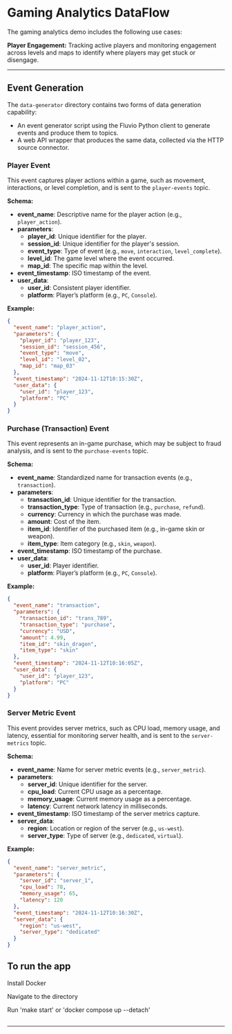 # Gaming Analytics DataFlow

The gaming analytics demo includes the following use cases:

**Player Engagement:** Tracking active players and monitoring engagement across levels and maps to identify where players may get stuck or disengage.

---

## Event Generation

The `data-generator` directory contains two forms of data generation capability: 
- An event generator script using the Fluvio Python client to generate events and produce them to topics.
- A web API wrapper that produces the same data, collected via the HTTP source connector.

### Player Event
This event captures player actions within a game, such as movement, interactions, or level completion, and is sent to the `player-events` topic.

**Schema:**
- **event_name**: Descriptive name for the player action (e.g., `player_action`).
- **parameters**:
  - **player_id**: Unique identifier for the player.
  - **session_id**: Unique identifier for the player's session.
  - **event_type**: Type of event (e.g., `move`, `interaction`, `level_complete`).
  - **level_id**: The game level where the event occurred.
  - **map_id**: The specific map within the level.
- **event_timestamp**: ISO timestamp of the event.
- **user_data**:
  - **user_id**: Consistent player identifier.
  - **platform**: Player’s platform (e.g., `PC`, `Console`).

**Example:**
```json
{
  "event_name": "player_action",
  "parameters": {
    "player_id": "player_123",
    "session_id": "session_456",
    "event_type": "move",
    "level_id": "level_02",
    "map_id": "map_03"
  },
  "event_timestamp": "2024-11-12T10:15:30Z",
  "user_data": {
    "user_id": "player_123",
    "platform": "PC"
  }
}
```

### Purchase (Transaction) Event
This event represents an in-game purchase, which may be subject to fraud analysis, and is sent to the `purchase-events` topic.

**Schema:**
- **event_name**: Standardized name for transaction events (e.g., `transaction`).
- **parameters**:
  - **transaction_id**: Unique identifier for the transaction.
  - **transaction_type**: Type of transaction (e.g., `purchase`, `refund`).
  - **currency**: Currency in which the purchase was made.
  - **amount**: Cost of the item.
  - **item_id**: Identifier of the purchased item (e.g., in-game skin or weapon).
  - **item_type**: Item category (e.g., `skin`, `weapon`).
- **event_timestamp**: ISO timestamp of the purchase.
- **user_data**:
  - **user_id**: Player identifier.
  - **platform**: Player’s platform (e.g., `PC`, `Console`).

**Example:**
```json
{
  "event_name": "transaction",
  "parameters": {
    "transaction_id": "trans_789",
    "transaction_type": "purchase",
    "currency": "USD",
    "amount": 4.99,
    "item_id": "skin_dragon",
    "item_type": "skin"
  },
  "event_timestamp": "2024-11-12T10:16:05Z",
  "user_data": {
    "user_id": "player_123",
    "platform": "PC"
  }
}
```

### Server Metric Event
This event provides server metrics, such as CPU load, memory usage, and latency, essential for monitoring server health, and is sent to the `server-metrics` topic.

**Schema:**
- **event_name**: Name for server metric events (e.g., `server_metric`).
- **parameters**:
  - **server_id**: Unique identifier for the server.
  - **cpu_load**: Current CPU usage as a percentage.
  - **memory_usage**: Current memory usage as a percentage.
  - **latency**: Current network latency in milliseconds.
- **event_timestamp**: ISO timestamp of the server metrics capture.
- **server_data**:
  - **region**: Location or region of the server (e.g., `us-west`).
  - **server_type**: Type of server (e.g., `dedicated`, `virtual`).

**Example:**
```json
{
  "event_name": "server_metric",
  "parameters": {
    "server_id": "server_1",
    "cpu_load": 78,
    "memory_usage": 65,
    "latency": 120
  },
  "event_timestamp": "2024-11-12T10:16:30Z",
  "server_data": {
    "region": "us-west",
    "server_type": "dedicated"
  }
}
```

## To run the app

Install Docker

Navigate to the directory

Run 'make start' or 'docker compose up --detach'

## 

---

